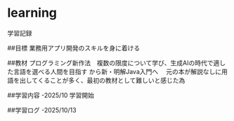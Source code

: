 # learning
学習記録

##目標
業務用アプリ開発のスキルを身に着ける

##教材
プログラミング新作法　複数の限度について学び、生成AIの時代で適した言語を選べる人間を目指す
から新・明解Java入門へ　
元の本が解説なしに用語を出してくることが多く、最初の教材として難しいと感じた為


##学習内容
-2025/10 学習開始

##学習ログ
-2025/10/13 
